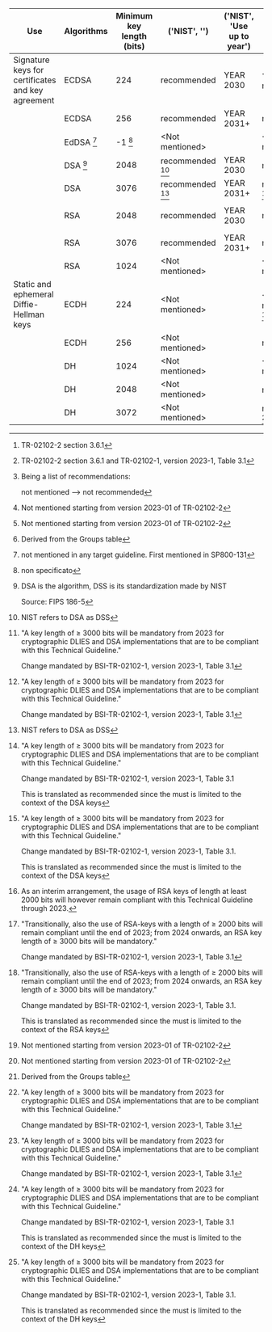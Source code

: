 | Use                                               | Algorithms      | Minimum key length (bits)      | ('NIST', '')          | ('NIST', 'Use up to year') | ('BSI', '')             [^1] | ('BSI', 'Use up to year')       | ('BSI (from 1/1/2024)', '') [^2] | ('BSI (from 1/1/2024)', 'Use up to year') | ('ANSSI', '')     | ('ANSSI', 'Use up to year') | ('ACN', 'Recommended') | ('ACN', 'Compatibility') | ('ENISA', '')     | ('ENISA','use up to') | ('MOZILLA (+AGID)', 'Modern') [^3] | ('MOZILLA (+AGID)', 'Intermediate') | ('MOZILLA (+AGID)', 'Old') |
| ------------------------------------------------- | --------------- | ------------------------------ | --------------------- | -------------------------- | ---------------------------- | ------------------------------- | -------------------------------- | ----------------------------------------- | ----------------- | --------------------------- | :--------------------- | :----------------------- | :---------------- | :-------------------- | ---------------------------------- | ----------------------------------- | -------------------------- |
| Signature keys for certificates and key agreement | ECDSA           | 224                            | recommended           | YEAR 2030                  | \<Not mentioned\> [^4]       |                                 | \<Not mentioned\>     [^5]       |                                           | \<Not mentioned\> |                             | \<Not mentioned\>      | \<Not mentioned\>        | <Not mentioned>   |                       | \<Not mentioned\>                  | \<Not mentioned\>                   | \<Not mentioned\>          |
|                                                   | ECDSA           | 256                            | recommended           | YEAR 2031+                 | recommended                  | YEAR 2029+                      | recommended                      | YEAR 2029+                                | recommended       | YEAR 2030                   | recommended            | recommended              | recommended [^24] |                       | \<Not mentioned\>                  | \<Not mentioned\>                   | \<Not mentioned\>          |
|                                                   | EdDSA      [^6] | -1                        [^7] | \<Not mentioned\>     |                            | \<Not mentioned\>            |                                 | \<Not mentioned\>                |                                           | \<Not mentioned\> |                             | \<Not mentioned\>      | \<Not mentioned\>        | <Not mentioned>   |                       | \<Not mentioned\>                  | \<Not mentioned\>                   | \<Not mentioned\>          |
|                                                   | DSA        [^8] | 2048                           | recommended     [^9]  | YEAR 2030                  | must not        [^10]        |                                 | must not            [^11]        |                                           | \<Not mentioned\> |                             | \<Not mentioned\>      | \<Not mentioned\>        | not recommended   | YEAR 2025             | \<Not mentioned\>                  | \<Not mentioned\>                   | \<Not mentioned\>          |
|                                                   | DSA             | 3076                           | recommended     [^12] | YEAR 2031+                 | recommended     [^13]        | YEAR 2029+                      | recommended         [^14]        | YEAR 2029+                                | \<Not mentioned\> |                             | \<Not mentioned\>      | \<Not mentioned\>        | recommended       |                       | \<Not mentioned\>                  | \<Not mentioned\>                   | \<Not mentioned\>          |
|                                                   | RSA             | 2048                           | recommended           | YEAR 2030                  | recommended                  | YEAR 2023                 [^15] | must not            [^16]        |                                           | recommended       | YEAR 2030                   | optional               | recommended              | not recommended   | YEAR 2025             | \<Not mentioned\>                  | recommended                         | \<Not mentioned\>          |
|                                                   | RSA             | 3076                           | recommended           | YEAR 2031+                 | recommended                  | YEAR 2029+                      | recommended         [^17]        | YEAR 2029+                                | \<Not mentioned\> |                             | optional               | recommended              | recommended       |                       | \<Not mentioned\>                  | \<Not mentioned\>                   | \<Not mentioned\>          |
|                                                   | RSA             | 1024                           | \<Not mentioned\>     |                            | \<Not mentioned\>            |                                 | \<Not mentioned\>                |                                           | \<Not mentioned\> |                             | must not               | must not                 | <Not mentioned>   |                       | \<Not mentioned\>                  | \<Not mentioned\>                   | recommended                |
| Static and ephemeral Diffie-Hellman keys          | ECDH            | 224                            | \<Not mentioned\>     |                            | \<Not mentioned\> [^18]      |                                 | \<Not mentioned\>     [^19]      |                                           | \<Not mentioned\> |                             | recommended            | recommended              | <Not mentioned>   |                       | \<Not mentioned\>                  | \<Not mentioned\>                   | \<Not mentioned\>          |
|                                                   | ECDH            | 256                            | \<Not mentioned\>     |                            | recommended                  | YEAR 2029+                      | recommended                      | YEAR 2029+                                | \<Not mentioned\> |                             | recommended            | recommended              | recommended [^25] |                       | \<Not mentioned\>                  | \<Not mentioned\>                   | \<Not mentioned\>          |
|                                                   | DH              | 1024                           | \<Not mentioned\>     |                            | \<Not mentioned\>            |                                 | \<Not mentioned\>                |                                           | \<Not mentioned\> |                             | must not               | must not                 | <Not mentioned>   |                       | \<Not mentioned\>                  | \<Not mentioned\>                   | recommended                |
|                                                   | DH              | 2048                           | \<Not mentioned\>     |                            | must not        [^20]        |                                 | must not            [^21]        |                                           | \<Not mentioned\> |                             | recommended            | recommended              | not recommended   | YEAR 2025             | \<Not mentioned\>                  | recommended                         | \<Not mentioned\>          |
|                                                   | DH              | 3072                           | \<Not mentioned\>     |                            | recommended     [^22]        | YEAR 2029+                      | recommended         [^23]        | YEAR 2029+                                | \<Not mentioned\> |                             | recommended            | recommended              | recommended       |                       | \<Not mentioned\>                  | \<Not mentioned\>                   | \<Not mentioned\>          |

[^1]: TR-02102-2 section 3.6.1
[^2]: TR-02102-2 section 3.6.1
    and
    TR-02102-1, version 2023-1, Table 3.1
[^3]: Being a list of recommendations:

    not mentioned --> not recommended
[^4]: Not mentioned starting from version 2023-01 of TR-02102-2
[^5]: Not mentioned starting from version 2023-01 of TR-02102-2
[^6]: not mentioned in any target guideline.
    First mentioned in SP800-131
[^7]: non specificato
[^8]: DSA is the algorithm, DSS is its standardization made by NIST

    Source: FIPS 186-5
[^9]: NIST refers to DSA as DSS
[^10]: "A key length of ≥ 3000 bits will be mandatory from 2023 for cryptographic DLIES and DSA implementations that are to be compliant with this Technical Guideline."

    Change mandated by BSI-TR-02102-1, version 2023-1, Table 3.1
[^11]: "A key length of ≥ 3000 bits will be mandatory from 2023 for cryptographic DLIES and DSA implementations that are to be compliant with this Technical Guideline."

    Change mandated by BSI-TR-02102-1, version 2023-1, Table 3.1
[^12]: NIST refers to DSA as DSS
[^13]: "A key length of ≥ 3000 bits will be mandatory from 2023 for cryptographic DLIES and DSA implementations that are to be compliant with this Technical Guideline."

    Change mandated by BSI-TR-02102-1, version 2023-1, Table 3.1
    
    
    
    This is translated as recommended since the must is limited to the context of the DSA keys
[^14]: "A key length of ≥ 3000 bits will be mandatory from 2023 for cryptographic DLIES and DSA implementations that are to be compliant with this Technical Guideline."

    Change mandated by BSI-TR-02102-1, version 2023-1, Table 3.1.
    
    
    This is translated as recommended since the must is limited to the context of the DSA keys
[^15]: As an interim arrangement, the usage of RSA keys of length at least 2000 bits will however
    remain compliant with this Technical Guideline through 2023.
[^16]: "Transitionally, also the use of RSA-keys with a length of ≥ 2000 bits will remain compliant until the end of 2023; from 2024 onwards, an RSA key length of ≥ 3000 bits will be mandatory."

    Change mandated by BSI-TR-02102-1, version 2023-1, Table 3.1
[^17]: "Transitionally, also the use of RSA-keys with a length of ≥ 2000 bits will remain compliant until the end of 2023; from 2024 onwards, an RSA key length of ≥ 3000 bits will be mandatory."

    Change mandated by BSI-TR-02102-1, version 2023-1, Table 3.1.
    
    
    
    This is translated as recommended since the must is limited to the context of the RSA keys
[^18]: Not mentioned starting from version 2023-01 of TR-02102-2
[^19]: Not mentioned starting from version 2023-01 of TR-02102-2
[^20]: "A key length of ≥ 3000 bits will be mandatory from 2023 for cryptographic DLIES and DSA implementations that are to be compliant with this Technical Guideline."

    Change mandated by BSI-TR-02102-1, version 2023-1, Table 3.1
[^21]: "A key length of ≥ 3000 bits will be mandatory from 2023 for cryptographic DLIES and DSA implementations that are to be compliant with this Technical Guideline."

    Change mandated by BSI-TR-02102-1, version 2023-1, Table 3.1
[^22]: "A key length of ≥ 3000 bits will be mandatory from 2023 for cryptographic DLIES and DSA implementations that are to be compliant with this Technical Guideline."

    Change mandated by BSI-TR-02102-1, version 2023-1, Table 3.1
    
    
    This is translated as recommended since the must is limited to the context of the DH keys
[^23]: "A key length of ≥ 3000 bits will be mandatory from 2023 for cryptographic DLIES and DSA implementations that are to be compliant with this Technical Guideline."

    Change mandated by BSI-TR-02102-1, version 2023-1, Table 3.1.
    
    
    This is translated as recommended since the must is limited to the context of the DH keys

[^24]: Derived from the Groups table
[^25]: Derived from the Groups table
